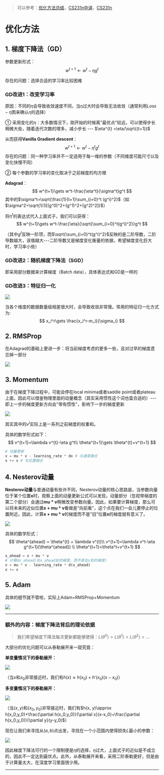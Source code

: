 > 可以参考：[优化方法总结](https://zhuanlan.zhihu.com/p/22252270)，[CS231n中译](https://zhuanlan.zhihu.com/p/22252270)，[CS231n](http://cs231n.github.io/neural-networks-3/)

# 优化方法

## 1. 梯度下降法（GD）

参数更新形式：
$$
w^{t+1}\gets w^{t}-\eta g^t
$$

存在的问题：选择合适的学习率比较困难

### GD改进1：改变学习率

原因：不同的$\eta$会导致收敛速度不同，当$\eta$过大时会导致无法收敛（通常利用$Loss-\eta$图来确认$\eta$的选择）

① 采用变化的$\eta$：大多数情况下，刚开始的时候离"最优点"较远，可以使得步长稍微大些，随着迭代次数的增多，减小步长 --- $\eta^{t} =\eta/\sqrt{(t+1)}$

从而获得**Vanilla Gradient descent**：
$$
w^{t+1}\gets w^t-\eta ^t g^t
$$
存在的问题：同一种学习率并不一定适用于每一维的参数（不同维度可能尺寸以及变化快慢不同）

② 每个参数的学习率的变化取决于之前梯度的均方根

**Adagrad**：
$$
w^{t+1}\gets w^t-\frac{\eta^t}{\sigma^t}g^t
$$
其中的$\sigma^t=\sqrt{\frac{1}{t+1}\sum_{i=0}^t (g^i)^2}$（如$\sigma^2=\sqrt{1/3[(g^0)^2+(g^1)^2+(g^2)^2]}$）

将$\eta^t$的表达式代入上面式子，我们可以获得：
$$
w^{t+1}\gets w^t-\frac{\eta}{\sqrt{\sum_{i=0}^t(g^i)^2}}g^t
$$

（其中$g^t$反映一阶项，而$\sqrt{\sum_{i=0}^t(g^i)^2}$反映的是二阶导数，二阶导数越大，该值越大---二阶导数又是梯度变化衡量的依据，希望梯度变化巨大时，学习率小些）

### GD改进2：随机梯度下降法（SGD）

即采用部分数据来计算梯度（Batch data），具体表达式和GD是一样的

### GD改进3：特征归一化

![](png/optim1.png)

当各个维度的数据数量级相差很大时，会导致收敛非常慢。常用的特征归一化方式为:
$$
x_i^r\gets \frac{x_i^r-m_i}{\sigma_i}
$$

## 2. RMSProp

在Adagrad的基础上更进一步：将当前梯度考虑的更多一些，且对过早的梯度遗忘掉一部分

![](png/optim2.png)

## 3. Momentum

由于在梯度下降过程中，可能会停在local minima或者saddle point或者plateau上面，因此可以借鉴物理里面的动量概念（其实采用惯性这个词也蛮合适的）--- 即上一步的梯度更新方向会"带有惯性"，影响下一步的梯度更新

![](png/optim4.png)

其实其中的$v^i$实际上是一系列之前梯度的权重和。

具体的数学形式如下：
$$
v^{t+1}=\lambda v^{t}-\eta g^t\\
\theta^{t+1}\gets \theta^{t}+v^{t+1}
$$

```python
# 动量更新
v = mu * v - learning_rate * dx # 与速度融合
x += v # 与位置融合
```

## 4. Nesterov动量

**Nesterov动量**与普通动量有些许不同，Nesterov动量的核心思路是，当参数向量位于某个位置**x**时，观察上面的动量更新公式可以发现，动量部分（忽视带梯度的第二个部分）会通过**mu \* v**稍微改变参数向量。因此，如果要计算梯度，那么可以将未来的近似位置**x + mu \* v**看做是“向前看”，这个点在我们一会儿要停止的位置附近。因此，计算**x + mu \* v**的梯度而不是“旧”位置**x**的梯度就有意义了。

![](png/optim6.png)

具体的数学形式：
$$
\theta^{ahead} = \theta^{t} + \lambda v^{t}\\
v^{t+1}=\lambda v^t-\eta g^{t+1}(\theta^{ahead}) \\
\theta^{t+1}=\theta^t+v^{t+1}
$$

```python
x_ahead = x + mu * v
# 计算dx_ahead(在x_ahead处的梯度，而不是在x处的梯度)
v = mu * v - learning_rate * d(x_ahead)
x += v
```

## 5. Adam

具体的细节就不管啦，实际上Adam=RMSProp+Momentum

![](png/optim5.png)

---

### 额外的内容：梯度下降法背后的理论依据

> 我们希望梯度下降法每次更新都能够使得：$L(\theta^0)>L(\theta^1)>L(\theta^2)>...$

大部分的优化问题可以从泰勒展开来一窥究竟：

**单变量情况下的泰勒展开：**

![](png/optim7.png)

（当$x$和$x_0$非常接近时，我们有$h(x)\approx h(x_0)+h'(x_0)(x-x_0)$）

**多变量情况下的泰勒展开：**

![](png/optim8.png)

（当$(x,y)$和$(x_0,y_0)$非常接近时，我们有$h(x, y)\approx h(x_0,y_0)+\frac{\partial h(x_0,y_0)}{\partial x}(x-x_0)+\frac{\partial h(x_0,y_0)}{\partial y}(y-y_0)$）

现在让我们来寻找从$(a,b)$点出发，寻找在一个小范围内使得损失$L$最小的参数：

![](png/optim9.png)

因此梯度下降法可行的一个限制便是$\eta$的选择，$\eta$过大，上面式子的近似是不成立的，因此不一定达到最优点。此外，从泰勒展开来看，采用二阶泰勒更好，但是由于计算量太大，在深度学习里面很少用。

---









